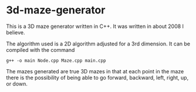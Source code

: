 # 3d-maze-generator
This is a 3D maze generator written in C++. It was written in about 2008 I believe.

The algorithm used is a 2D algorithm adjusted for a 3rd dimension. It can be compiled with the command

```
g++ -o main Node.cpp Maze.cpp main.cpp
```

The mazes generated are true 3D mazes in that at each point in the maze there is the possibility of being able to go forward, backward, left, right, up, or down.